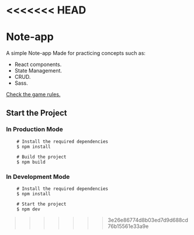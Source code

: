 <<<<<<< HEAD
=======
# Note-app

A simple Note-app Made for practicing concepts such as:

- React components.
- State Management.
- CRUD.
- Sass.

[Check the game rules.](https://en.wikipedia.org/wiki/Tic-tac-toe)

## Start the Project

### In Production Mode

```
	# Install the required dependencies
	$ npm install

	# Build the project
	$ npm build
```

### In Development Mode

```
	# Install the required dependencies
	$ npm install

	# Start the project
	$ npm dev
```

>>>>>>> 3e26e86774d8b03ed7d9d688cd76b15561e33a9e
